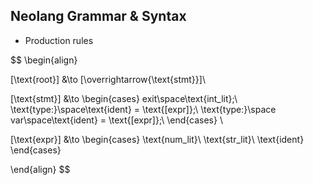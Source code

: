 ## Neolang Grammar & Syntax
- Production rules

$$
\begin{align}

[\text{root}] &\to [\overrightarrow{\text{stmt}}]\\

[\text{stmt}] &\to \begin{cases}
    exit\space\text{int\_lit};\\
    \text{type:}\space\text{ident} = \text{[expr]};\\
    \text{type:}\space var\space\text{ident} = \text{[expr]};\\
\end{cases} \\

[\text{expr}] &\to \begin{cases}
    \text{num\_lit}\\
    \text{str\_lit}\\
    \text{ident}
\end{cases}

\end{align}
$$
